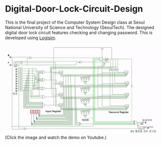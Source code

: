 # Digital-Door-Lock-Circuit-Design
This is the final project of the Computer System Design class at Seoul National University of Science and Technology (SeoulTech). The designed digital door lock circuit features checking and changing password. This is developed using [Logisim](http://www.cburch.com/logisim/).

[![youtube link](digital_doorlock_circuit.gif)](https://youtu.be/hygwYktAstk) <br>
(Click the image and watch the demo on Youtube.)
